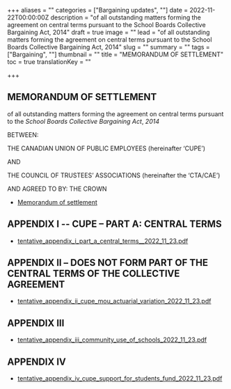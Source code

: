 +++
aliases = ""
categories = ["Bargaining updates", ""]
date = 2022-11-22T00:00:00Z
description = "of all outstanding matters forming the agreement on central terms pursuant to the School Boards Collective Bargaining Act, 2014"
draft = true
image = ""
lead = "of all outstanding matters forming the agreement on central terms pursuant to the School Boards Collective Bargaining Act, 2014"
slug = ""
summary = ""
tags = ["Bargaining", ""]
thumbnail = ""
title = "MEMORANDUM OF SETTLEMENT"
toc = true
translationKey = ""

+++
## **MEMORANDUM OF SETTLEMENT**

of all outstanding matters forming the agreement on central terms pursuant to the _School Boards Collective Bargaining Act_, _2014_

BETWEEN:

THE CANADIAN UNION OF PUBLIC EMPLOYEES (hereinafter ‘CUPE’)

AND

THE COUNCIL OF TRUSTEES’ ASSOCIATIONS (hereinafter the ‘CTA/CAE’)

AND AGREED TO BY: THE CROWN

* [Memorandum of settlement](/img/tentative_cupe_mos_2022_11_23.pdf)

## APPENDIX I -- CUPE – PART A: CENTRAL TERMS

* [tentative_appendix_i_part_a_central_terms__2022_11_23.pdf](/img/tentative_appendix_i_part_a_central_terms__2022_11_23.pdf "tentative_appendix_i_part_a_central_terms__2022_11_23.pdf")

## APPENDIX ll – DOES NOT FORM PART OF THE CENTRAL TERMS OF THE COLLECTIVE AGREEMENT

* [tentative_appendix_ii_cupe_mou_actuarial_variation_2022_11_23.pdf](/img/tentative_appendix_ii_cupe_mou_actuarial_variation_2022_11_23.pdf "tentative_appendix_ii_cupe_mou_actuarial_variation_2022_11_23.pdf")

## APPENDIX III

* [tentative_appendix_iii_community_use_of_schools_2022_11_23.pdf](/img/tentative_appendix_iii_community_use_of_schools_2022_11_23.pdf "tentative_appendix_iii_community_use_of_schools_2022_11_23.pdf")

## APPENDIX IV

* [tentative_appendix_iv_cupe_support_for_students_fund_2022_11_23.pdf](/img/tentative_appendix_iv_cupe_support_for_students_fund_2022_11_23.pdf "tentative_appendix_iv_cupe_support_for_students_fund_2022_11_23.pdf")